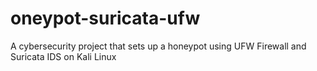 # oneypot-suricata-ufw
A cybersecurity project that sets up a honeypot using UFW Firewall and Suricata IDS on Kali Linux
